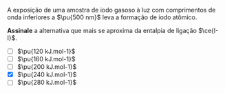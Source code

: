 A exposição de uma amostra de iodo gasoso à luz com comprimentos de onda inferiores a $\pu{500 nm}$ leva a formação de iodo atômico.

**Assinale** a alternativa que mais se aproxima da entalpia de ligação $\ce{I-I}$.

- [ ] $\pu{120 kJ.mol-1}$
- [ ] $\pu{160 kJ.mol-1}$
- [ ] $\pu{200 kJ.mol-1}$
- [x] $\pu{240 kJ.mol-1}$
- [ ] $\pu{280 kJ.mol-1}$
